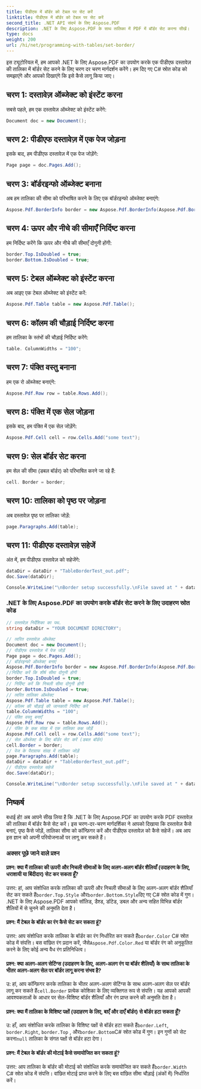 ```yaml
---
title: पीडीएफ में बॉर्डर को टेबल पर सेट करें
linktitle: पीडीएफ में बॉर्डर को टेबल पर सेट करें
second_title: .NET API संदर्भ के लिए Aspose.PDF
description: .NET के लिए Aspose.PDF के साथ तालिका में PDF में बॉर्डर सेट करना सीखें।
type: docs
weight: 200
url: /hi/net/programming-with-tables/set-border/
---
```

इस ट्यूटोरियल में, हम आपको .NET के लिए Aspose.PDF का उपयोग करके एक पीडीएफ दस्तावेज़ की तालिका में बॉर्डर सेट करने के लिए चरण दर चरण मार्गदर्शन करेंगे। हम दिए गए C# स्रोत कोड को समझाएंगे और आपको दिखाएंगे कि इसे कैसे लागू किया जाए।

## चरण 1: दस्तावेज़ ऑब्जेक्ट को इंस्टेंट करना
सबसे पहले, हम एक दस्तावेज़ ऑब्जेक्ट को इंस्टेंट करेंगे:

```csharp
Document doc = new Document();
```

## चरण 2: पीडीएफ दस्तावेज़ में एक पेज जोड़ना
इसके बाद, हम पीडीएफ दस्तावेज़ में एक पेज जोड़ेंगे:

```csharp
Page page = doc.Pages.Add();
```

## चरण 3: बॉर्डरइन्फो ऑब्जेक्ट बनाना
अब हम तालिका की सीमा को परिभाषित करने के लिए एक बॉर्डरइन्फो ऑब्जेक्ट बनाएंगे:

```csharp
Aspose.Pdf.BorderInfo border = new Aspose.Pdf.BorderInfo(Aspose.Pdf.BorderSide.All);
```

## चरण 4: ऊपर और नीचे की सीमाएँ निर्दिष्ट करना
हम निर्दिष्ट करेंगे कि ऊपर और नीचे की सीमाएँ दोगुनी होंगी:

```csharp
border.Top.IsDoubled = true;
border.Bottom.IsDoubled = true;
```

## चरण 5: टेबल ऑब्जेक्ट को इंस्टेंट करना
अब आइए एक टेबल ऑब्जेक्ट को इंस्टेंट करें:

```csharp
Aspose.Pdf.Table table = new Aspose.Pdf.Table();
```

## चरण 6: कॉलम की चौड़ाई निर्दिष्ट करना
हम तालिका के स्तंभों की चौड़ाई निर्दिष्ट करेंगे:

```csharp
table. ColumnWidths = "100";
```

## चरण 7: पंक्ति वस्तु बनाना
हम एक रो ऑब्जेक्ट बनाएंगे:

```csharp
Aspose.Pdf.Row row = table.Rows.Add();
```

## चरण 8: पंक्ति में एक सेल जोड़ना
इसके बाद, हम पंक्ति में एक सेल जोड़ेंगे:

```csharp
Aspose.Pdf.Cell cell = row.Cells.Add("some text");
```

## चरण 9: सेल बॉर्डर सेट करना
हम सेल की सीमा (डबल बॉर्डर) को परिभाषित करने जा रहे हैं:

```csharp
cell. Border = border;
```

## चरण 10: तालिका को पृष्ठ पर जोड़ना
अब दस्तावेज़ पृष्ठ पर तालिका जोड़ें:

```csharp
page.Paragraphs.Add(table);
```

## चरण 11: पीडीएफ दस्तावेज़ सहेजें
अंत में, हम पीडीएफ दस्तावेज़ को सहेजेंगे:

```csharp
dataDir = dataDir + "TableBorderTest_out.pdf";
doc.Save(dataDir);

Console.WriteLine("\nBorder setup successfully.\nFile saved at " + dataDir);
```

### .NET के लिए Aspose.PDF का उपयोग करके बॉर्डर सेट करने के लिए उदाहरण स्रोत कोड

```csharp
// दस्तावेज़ निर्देशिका का पथ.
string dataDir = "YOUR DOCUMENT DIRECTORY";

// त्वरित दस्तावेज़ ऑब्जेक्ट
Document doc = new Document();
// पीडीएफ दस्तावेज़ में पेज जोड़ें
Page page = doc.Pages.Add();
// बॉर्डरइन्फो ऑब्जेक्ट बनाएं
Aspose.Pdf.BorderInfo border = new Aspose.Pdf.BorderInfo(Aspose.Pdf.BorderSide.All);
//निर्दिष्ट करें कि शीर्ष सीमा दोगुनी होगी
border.Top.IsDoubled = true;
// निर्दिष्ट करें कि निचली सीमा दोगुनी होगी
border.Bottom.IsDoubled = true;
// त्वरित तालिका ऑब्जेक्ट
Aspose.Pdf.Table table = new Aspose.Pdf.Table();
// कॉलम की चौड़ाई की जानकारी निर्दिष्ट करें
table.ColumnWidths = "100";
// पंक्ति वस्तु बनाएँ
Aspose.Pdf.Row row = table.Rows.Add();
// पंक्ति के कक्ष संग्रह में एक तालिका कक्ष जोड़ें
Aspose.Pdf.Cell cell = row.Cells.Add("some text");
// सेल ऑब्जेक्ट के लिए बॉर्डर सेट करें (डबल बॉर्डर)
cell.Border = border;
// पेज के पैराग्राफ संग्रह में तालिका जोड़ें
page.Paragraphs.Add(table);
dataDir = dataDir + "TableBorderTest_out.pdf";
// पीडीएफ दस्तावेज़ सहेजें
doc.Save(dataDir);

Console.WriteLine("\nBorder setup successfully.\nFile saved at " + dataDir);
```

## निष्कर्ष
बधाई हो! अब आपने सीख लिया है कि .NET के लिए Aspose.PDF का उपयोग करके PDF दस्तावेज़ की तालिका में बॉर्डर कैसे सेट करें। इस चरण-दर-चरण मार्गदर्शिका ने आपको दिखाया कि दस्तावेज़ कैसे बनाएं, पृष्ठ कैसे जोड़ें, तालिका सीमा को कॉन्फ़िगर करें और पीडीएफ दस्तावेज़ को कैसे सहेजें। अब आप इस ज्ञान को अपनी परियोजनाओं पर लागू कर सकते हैं।

### अक्सर पूछे जाने वाले प्रश्न

#### प्रश्न: क्या मैं तालिका की ऊपरी और निचली सीमाओं के लिए अलग-अलग बॉर्डर शैलियाँ (उदाहरण के लिए, धराशायी या बिंदीदार) सेट कर सकता हूँ?

 उत्तर: हां, आप संशोधित करके तालिका की ऊपरी और निचली सीमाओं के लिए अलग-अलग बॉर्डर शैलियाँ सेट कर सकते हैं`border.Top.Style` और`border.Bottom.Style`दिए गए C# स्रोत कोड में गुण। .NET के लिए Aspose.PDF आपको सॉलिड, डैश्ड, डॉटेड, डबल और अन्य सहित विभिन्न बॉर्डर शैलियों में से चुनने की अनुमति देता है।

#### प्रश्न: मैं टेबल के बॉर्डर का रंग कैसे सेट कर सकता हूं?

 उत्तर: आप संशोधित करके तालिका के बॉर्डर का रंग निर्धारित कर सकते हैं`border.Color` C# स्रोत कोड में संपत्ति। बस वांछित रंग प्रदान करें, जैसे`Aspose.Pdf.Color.Red` या बॉर्डर रंग को अनुकूलित करने के लिए कोई अन्य वैध रंग प्रतिनिधित्व।

#### प्रश्न: क्या अलग-अलग सेटिंग्स (उदाहरण के लिए, अलग-अलग रंग या बॉर्डर शैलियाँ) के साथ तालिका के भीतर अलग-अलग सेल पर बॉर्डर लागू करना संभव है?

 उ: हां, आप कॉन्फ़िगर करके तालिका के भीतर अलग-अलग सेटिंग्स के साथ अलग-अलग सेल पर बॉर्डर लागू कर सकते हैं`cell.Border` प्रत्येक कोशिका के लिए व्यक्तिगत रूप से संपत्ति। यह आपको आपकी आवश्यकताओं के आधार पर सेल-विशिष्ट बॉर्डर शैलियाँ और रंग प्राप्त करने की अनुमति देता है।

#### प्रश्न: क्या मैं तालिका के विशिष्ट पक्षों (उदाहरण के लिए, बाएँ और दाएँ बॉर्डर) से बॉर्डर हटा सकता हूँ?

 उ: हाँ, आप संशोधित करके तालिका के विशिष्ट पक्षों से बॉर्डर हटा सकते हैं`border.Left`, `border.Right`, `border.Top` , और`border.Bottom`C# स्रोत कोड में गुण। इन गुणों को सेट करना`null` तालिका के संगत पक्षों से बॉर्डर हटा देगा।

#### प्रश्न: मैं टेबल के बॉर्डर की मोटाई कैसे समायोजित कर सकता हूं?

 उत्तर: आप तालिका के बॉर्डर की मोटाई को संशोधित करके समायोजित कर सकते हैं`border.Width` C# स्रोत कोड में संपत्ति। वांछित मोटाई प्राप्त करने के लिए बस वांछित सीमा चौड़ाई (अंकों में) निर्धारित करें।